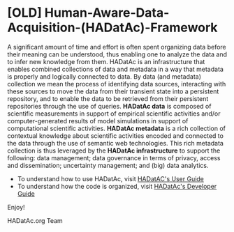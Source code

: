 # \[OLD\] Human-Aware-Data-Acquisition-\(HADatAc\)-Framework

A significant amount of time and effort is often spent organizing data before their meaning can be understood, thus enabling one to analyze the data and to infer new knowledge from them. HADatAc is an infrastructure that enables combined collections of data and metadata in a way that metadata is properly and logically connected to data. By data \(and metadata\) collection we mean the process of identifying data sources, interacting with these sources to move the data from their transient state into a persistent repository, and to enable the data to be retrieved from their persistent repositories through the use of queries. **HADatAc data** is composed of scientific measurements in support of empirical scientific activities and/or computer-generated results of model simulations in support of computational scientific activities. **HADatAc metadata** is a rich collection of contextual knowledge about scientific activities encoded and connected to the data through the use of semantic web technologies. This rich metadata collection is thus leveraged by the **HADatAc infrastructure** to support the following: data management; data governance in terms of privacy, access and dissemination; uncertainty management; and \(big\) data analytics.

* To understand how to use HADatAc, visit [HADatAC's User Guide](https://github.com/paulopinheiro1234/hadatac/wiki/HADatAc-User-Guide)
* To understand how the code is organized, visit [HADatAc's Developer Guide](https://github.com/paulopinheiro1234/hadatac-devguide/wiki/HADatAc-Developers-Guide)

Enjoy!

HADatAc.org Team

